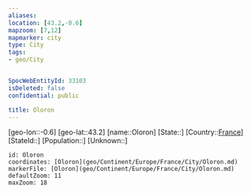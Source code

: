 ```yaml
---
aliases: 
location: [43.2,-0.6]
mapzoom: [7,12] 
mapmarker: city 
type: City
tags:
- geo/City


SpocWebEntityId: 33103
isDeleted: false
confidential: public

title: Oloron
---
```

[geo-lon::-0.6]
[geo-lat::43.2]
[name::Oloron]
[State::]
[Country::[France](geo/Continent/Europe/France.md)]
[StateId::]
[Population::]
[Unknown::]


```leaflet
id: Oloron
coordinates: [Oloron](geo/Continent/Europe/France/City/Oloron.md)
markerFile: [Oloron](geo/Continent/Europe/France/City/Oloron.md)
defaultZoom: 11 
maxZoom: 18
```


